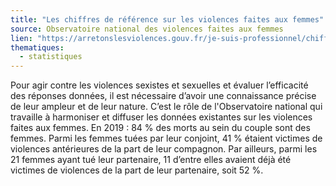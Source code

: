 ```yaml
---
title: "Les chiffres de référence sur les violences faites aux femmes"
source: Observatoire national des violences faites aux femmes
lien: "https://arretonslesviolences.gouv.fr/je-suis-professionnel/chiffres-de-reference-violences-faites-aux-femmes"
thematiques:
  - statistiques
---
```


Pour agir contre les violences sexistes et sexuelles et évaluer l’efficacité des réponses données, il est nécessaire d’avoir une connaissance précise de leur ampleur et de leur nature. C’est le rôle de l'Observatoire national qui travaille à harmoniser et diffuser les données existantes sur les violences faites aux femmes. En 2019 : 84 % des morts au sein du couple sont des femmes. Parmi les femmes tuées par leur conjoint, 41 % étaient victimes de violences antérieures de la part de leur compagnon. Par ailleurs, parmi les 21 femmes ayant tué leur partenaire, 11 d’entre elles avaient déjà été victimes de violences de la part de leur partenaire, soit 52 %.